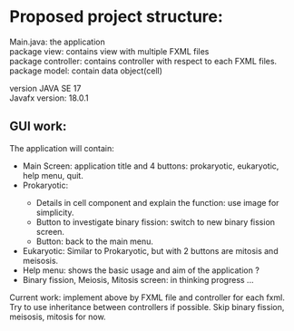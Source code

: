 # Proposed project structure:
Main.java: the application <br>
package view: contains view with multiple FXML files <br>
package controller: contains controller with respect to each FXML files. <br>
package model: contain data object(cell) <br>

version JAVA SE 17 <br>
Javafx version: 18.0.1 <br>

## GUI work:
The application will contain:
<ul>
 <li> Main Screen: application title and 4 buttons: prokaryotic, eukaryotic, help menu, quit. </li>
 <li> Prokaryotic: </li>
<ul>
 <li> Details in cell component and explain the function: use image for simplicity. </li>
 <li> Button to investigate binary fission: switch to new binary fission screen. </li>
 <li> Button: back to the main menu. </li>
 </ul>
 <li> Eukaryotic: Similar to Prokaryotic, but with 2 buttons are mitosis and meisosis. </li>
 <li> Help menu:  shows the basic usage and aim of the application ? </li>
 <li> Binary fission, Meiosis, Mitosis screen: in thinking progress ... </li>
</ul> 
Current work: implement above by FXML file and controller for each fxml. Try to use inheritance between controllers if possible. Skip binary fission, meisosis, mitosis for now.
